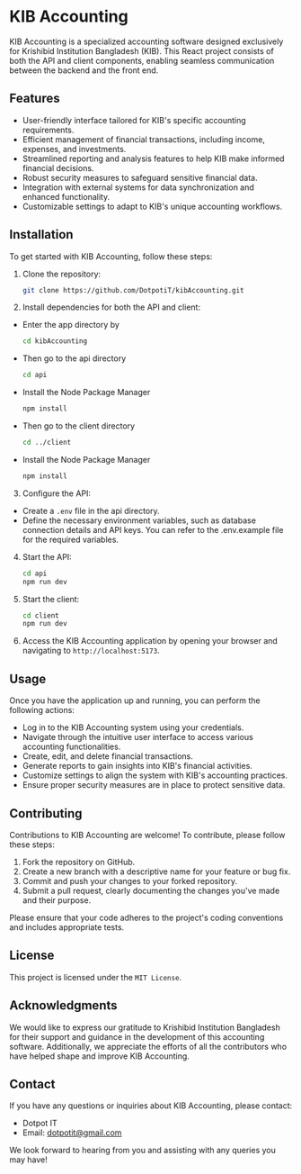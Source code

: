 # KIB Accounting

KIB Accounting is a specialized accounting software designed exclusively for Krishibid Institution Bangladesh (KIB). This React project consists of both the API and client components, enabling seamless communication between the backend and the front end.

## Features

- User-friendly interface tailored for KIB's specific accounting requirements.
- Efficient management of financial transactions, including income, expenses, and investments.
- Streamlined reporting and analysis features to help KIB make informed financial decisions.
- Robust security measures to safeguard sensitive financial data.
- Integration with external systems for data synchronization and enhanced functionality.
- Customizable settings to adapt to KIB's unique accounting workflows.

## Installation

To get started with KIB Accounting, follow these steps:

1. Clone the repository:

    ```bash
    git clone https://github.com/DotpotiT/kibAccounting.git

2. Install dependencies for both the API and client:

* Enter the app directory by

    ```bash
    cd kibAccounting

* Then go to the api directory

    ```bash
    cd api

* Install the Node Package Manager

    ```bash
    npm install

* Then go to the client directory

    ```bash
    cd ../client

* Install the Node Package Manager

    ```bash
    npm install

3. Configure the API:

* Create a `.env` file in the api directory.
* Define the necessary environment variables, such as database connection details and API keys. You can refer to the .env.example file for the required variables.

4. Start the API:

    ```bash
    cd api
    npm run dev

5. Start the client:

    ```bash
    cd client 
    npm run dev

6. Access the KIB Accounting application by opening your browser and navigating to
 `http://localhost:5173`.


 ## Usage

 Once you have the application up and running, you can perform the following actions:

* Log in to the KIB Accounting system using your credentials.
* Navigate through the intuitive user interface to access various accounting functionalities.
* Create, edit, and delete financial transactions.
* Generate reports to gain insights into KIB's financial activities.
* Customize settings to align the system with KIB's accounting practices.
* Ensure proper security measures are in place to protect sensitive data.

## Contributing

Contributions to KIB Accounting are welcome! To contribute, please follow these steps:
1. Fork the repository on GitHub.
2. Create a new branch with a descriptive name for your feature or bug fix.
3. Commit and push your changes to your forked repository.
4. Submit a pull request, clearly documenting the changes you've made and their purpose.

Please ensure that your code adheres to the project's coding conventions and includes appropriate tests.

## License

This project is licensed under the `MIT License`.

## Acknowledgments

We would like to express our gratitude to Krishibid Institution Bangladesh for their support and guidance in the development of this accounting software. Additionally, we appreciate the efforts of all the contributors who have helped shape and improve KIB Accounting.

## Contact

If you have any questions or inquiries about KIB Accounting, please contact:

* Dotpot IT 
* Email: dotpotit@gmail.com

We look forward to hearing from you and assisting with any queries you may have! 